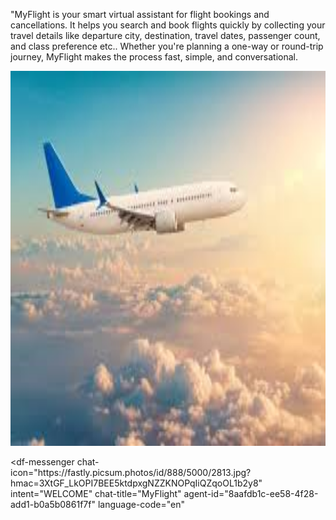 "MyFlight is your smart virtual assistant for flight bookings and cancellations.
It helps you search and book flights quickly by collecting your travel details like departure city, destination, travel dates, passenger count, and class preference etc.. Whether you're planning a one-way or round-trip journey, MyFlight makes the process fast, simple, and conversational.


<img src="airplane.jpeg" alt="Chatbot Screenshot" width="800" height="600">


<script src="https://www.gstatic.com/dialogflow-console/fast/messenger/bootstrap.js?v=1"></script>
<df-messenger
  chat-icon="https:&#x2F;&#x2F;fastly.picsum.photos&#x2F;id&#x2F;888&#x2F;5000&#x2F;2813.jpg?hmac=3XtGF_LkOPI7BEE5ktdpxgNZZKNOPqIiQZqoOL1b2y8"
  intent="WELCOME"
  chat-title="MyFlight"
  agent-id="8aafdb1c-ee58-4f28-add1-b0a5b0861f7f"
  language-code="en"
></df-messenger>
